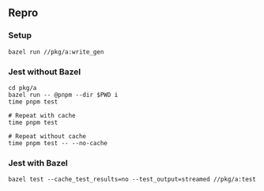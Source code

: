 ## Repro

### Setup

```
bazel run //pkg/a:write_gen
```

### Jest without Bazel

```
cd pkg/a
bazel run -- @pnpm --dir $PWD i
time pnpm test

# Repeat with cache
time pnpm test

# Repeat without cache
time pnpm test -- --no-cache
```

### Jest with Bazel

```
bazel test --cache_test_results=no --test_output=streamed //pkg/a:test
```
